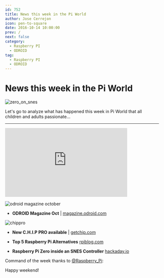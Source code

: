 ```yaml
---
id: 752
title: News this week in the Pi World
author: Jose Cerrejon
icon: pen-to-square
date: 2016-10-14 10:00:00
prev: /
next: false
category:
  - Raspberry PI
  - ODROID
tag:
  - Raspberry PI
  - ODROID
---
```


# News this week in the Pi World

![zero_on_snes](/images/2016/10/zero_on_snes.png)

Let's go to analyze what has happened this week in Pi World that all children and adults passionate...

- - -
<iframe width="400" height="225" src="https://www.youtube.com/embed/DNMEaF2ASMo?rel=0" frameborder="0" allowfullscreen></iframe>

![odroid magazine october](/images/2016/10/odroid_oct.png)

* **ODROID Magazine Oct** | [magazine.odroid.com](http://magazine.odroid.com/201610)

![chippro](/images/2016/10/chippro.png)

* **New C.H.I.P PRO available** | [getchip.com](https://getchip.com/pages/chippro)

* **Top 5 Raspberry Pi Alternatives** [rpiblog.com](http://www.rpiblog.com/2016/10/top-5-raspberry-pi-alternatives.html)

* **Raspberry Pi Zero inside an SNES Controller** [hackaday.io](https://hackaday.io/project/16288-raspberry-pi-zero-inside-an-snes-controller)


Command of the week thanks to [@Raspberry_Pi](https://twitter.com/Raspberry_Pi/):




Happy weekend!